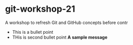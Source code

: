 # git-workshop-21

A workshop to refresh Git and GitHub concepts before contr

- This is a bullet point
- THis is second bullet point
  **A sample message**
